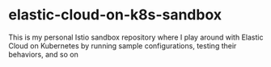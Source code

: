 # elastic-cloud-on-k8s-sandbox
This is my personal Istio sandbox repository where I play around with Elastic Cloud on Kubernetes by running sample configurations, testing their behaviors, and so on
